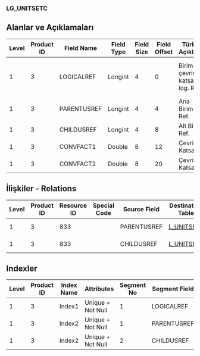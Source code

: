 ### LG_UNITSETC

## Alanlar ve Açıklamaları

**Level**|**Product ID**|**Field Name**|**Field Type**|**Field Size**|**Field Offset**|**Türkçe Açıklama**|**Expression**
-----|-----|-----|-----|-----|-----|-----|-----
1|3|LOGICALREF|Longint|4|0|Birim seti çevrim katsayısı log. Ref.|Unit Set Conversion Factor Logical Reference
1|3|PARENTUSREF|Longint|4|4|Ana Birim Ref.|Main Unit Reference
1|3|CHILDUSREF|Longint|4|8|Alt Birim Ref.|Child Unit Reference
1|3|CONVFACT1|Double|8|12|Çevrim Katsayısı|Conversion Factor
1|3|CONVFACT2|Double|8|20|Çevrim Katsayısı|Conversion Factor

## İlişkiler - Relations

**Level**|**Product ID**|**Resource ID**|**Special Code**|**Source Field**|**Destination Table**|**Destination Field**|**Relation Type**|**Extra Condition**
-----|-----|-----|-----|-----|-----|-----|-----|-----
1|3|833||PARENTUSREF|[L_UNITSETF](../LG_UNITSETF "L_UNITSETF")|LOGICALREF|one-to-one|
1|3|833||CHILDUSREF|[L_UNITSETF](../LG_UNITSETF "L_UNITSETF")|LOGICALREF|one-to-one|

## Indexler

**Level**|**Product ID**|**Index Name**|**Attributes**|**Segment No**|**Segment Field**|**Sense**
-----|-----|-----|-----|-----|-----|-----
1|3|Index1|Unique + Not Null|1|LOGICALREF|Ascending
1|3|Index2|Unique + Not Null|1|PARENTUSREF|Ascending
1|3|Index2|Unique + Not Null|2|CHILDUSREF|Ascending
